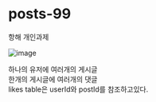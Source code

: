 # posts-99
항해 개인과제


![image](https://user-images.githubusercontent.com/90764424/182824885-6944e042-dfaa-4962-aba8-ecbb445ec229.png)

   
   하나의 유저에 여러개의 게시글   
   한개의 게시글에 여러개의 댓글   
   likes table은 userId와 postId를 참조하고있다.
